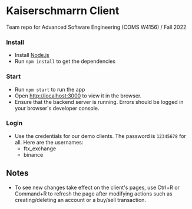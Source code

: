 # Kaiserschmarrn Client

Team repo for Advanced Software Engineering (COMS W4156) / Fall 2022

### Install

- Install [Node.js](https://nodejs.org/en/)
- Run `npm install` to get the dependencies

### Start

- Run `npm start` to run the app
- Open [http://localhost:3000](http://localhost:3000) to view it in the browser.
- Ensure that the backend server is running. Errors should be logged in your browser's developer console.

### Login

- Use the credentials for our demo clients. The password is `12345678` for all. Here are the usernames:
  - ftx_exchange
  - binance

## Notes

- To see new changes take effect on the client's pages, use Ctrl+R or Command+R to refresh the page after modifying actions such as creating/deleting an account or a buy/sell transaction.
